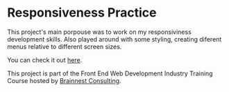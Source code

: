 # Responsiveness Practice

This project's main porpouse was to work on my responsiviness development skills. Also played around with some styling, creating diferent menus relative to different screen sizes.

You can check it out [here](https://dev-wagner-zoccoli.github.io/Responsiviness_Practice/).

This project is part of the Front End Web Development Industry Training Course hosted by [Brainnest Consulting](https://www.brainnest.consulting/).
